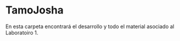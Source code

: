 # TamoJosha

En esta carpeta encontrará el desarrollo y todo el material asociado al Laboratoiro 1.
